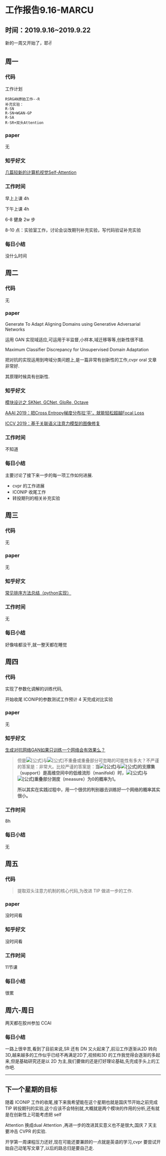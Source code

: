 # 工作报告9.16-MARCU

## 时间：2019.9.16~2019.9.22

新的一周又开始了，耶✌️

## 周一

### 代码

工作计划

```
RSRGAN原始工作--R
补充实验：
R-SN
R-SN+WGAN-GP
R-SA
R-SR+双头Attention
```

### paper

无

### 知乎好文

[几篇较新的计算机视觉Self-Attention](https://zhuanlan.zhihu.com/p/44031466)

### 工作时间

早上上课 4h

下午上课 4h

6-8 健身 2w 步

8-10 点：实验室工作，讨论会议改期刊补充实验，写代码验证补充实验

### 每日小结

没什么时间

## 周二

### 代码

无

### paper

Generate To Adapt Aligning Domains using Generative Adversarial Networks

运用 GAN 实现域适应,可运用于半监督,小样本,域迁移等等,创新性很不错.

Maximum Classifier Discrepancy for Unsupervised Domain Adaptation

把对抗的实现运用到垮域分类问题上,是一篇非常有创新性的工作,cvpr oral 文章非常好.

其原理时候具有创新性.

### 知乎好文

[模块设计之 SKNet, GCNet, GloRe, Octave](https://zhuanlan.zhihu.com/p/65524880)

[AAAI 2019：把Cross Entropy梯度分布拉‘平’，就能轻松超越Focal Loss](https://zhuanlan.zhihu.com/p/55017036)

[ICCV 2019：基于关联语义注意力模型的图像修复](https://zhuanlan.zhihu.com/p/82049019)

### 工作时间

不知道

### 每日小结

主要讨论了接下来一步的每一项工作如何进展.

- cvpr 的工作进展
- ICONIP 收尾工作
- 转投期刊的相关补充实验

## 周三

### 代码

无

### paper

无

### 知乎好文

[常见排序方法总结（python实现）](https://zhuanlan.zhihu.com/p/83148834)

### 工作时间

无

### 每日小结

好像啥都没干,就一整天都在睡觉

## 周四

### 代码

实现了参数化调解的训练代码,

开始收尾 ICONIP的参数测试工作预计 4 天完成对比实验

### paper

无

### 知乎好文

[生成对抗网络GAN如果只训练一个网络会有效果么？](https://www.zhihu.com/question/276070438/answer/825816888)

> 
>
> 但是![[公式]](https://www.zhihu.com/equation?tex=P_r)与![[公式]](https://www.zhihu.com/equation?tex=P_g)不重叠或重叠部分可忽略的可能性有多大？不严谨的答案是：非常大。比较严谨的答案是：**当![[公式]](https://www.zhihu.com/equation?tex=P_r)与![[公式]](https://www.zhihu.com/equation?tex=P_g)的支撑集（support）是高维空间中的低维流形（manifold）时，![[公式]](https://www.zhihu.com/equation?tex=P_r)与![[公式]](https://www.zhihu.com/equation?tex=P_g)重叠部分测度（measure）为0的概率为1。**
>
> **所以其实在实践过程中，用一个很优的判别器去训练好一个网络的概率其实很小。**

### 工作时间

8h

### 每日小结

无

## 周五

### 代码

>提取双头注意力机制的核心代码,为改进 TIP 做进一步的工作.

### paper

没时间看

### 知乎好文

没时间看

### 工作时间

11节课

### 每日小结

很累

## 周六-周日

两天都在胶州参加 CCAI

### 每日小结

一路上很辛苦,看到了目前来说,SR 还有 DN 又火起来了,前沿工作逐渐从2D 转向3D,越来越多的工作似乎已经不再满足2D了,视频和3D 的工作我觉得会逐渐的多起来,但是基础研究还是以 2D 为主,我们要做的还是打好理论基础,先完成手头上的工作吧.

---

## 下一个星期的目标

随着 ICONIP 工作的收尾,接下来我希望能在这个星期也就是国庆节开始之前完成 TIP 转投期刊的实验,这个应该不会特别就,大概就是两个模块的作用的分析,还有就是在创新性上可能考虑把 self

Attention 换成dual Attention ,再进一步的改进其实意义也不是很大,国庆 7 天主要冲击 CVPR 的实验.

开学第一周课程压力还好,现在可能还要兼顾的一点就是英语的学习,cvpr 要尝试开始自己动笔写文章了,以后的路总归是要自己走.